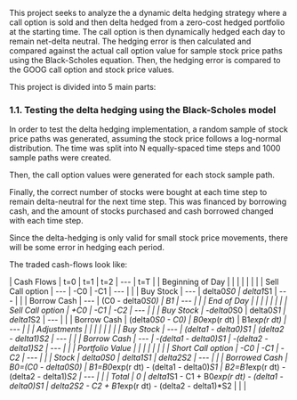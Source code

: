 This project seeks to analyze the a dynamic delta hedging strategy where a call option is sold and then delta hedged from a zero-cost hedged portfolio at the starting time. The call option is then dynamically hedged each day to remain net-delta neutral. The hedging error is then calculated and compared against the actual call option value for sample stock price paths using the Black-Scholes equation. Then, the hedging error is compared to the GOOG call option and stock price values.

This project is divided into 5 main parts:

### 1.1.  Testing the delta hedging using the Black-Scholes model

In order to test the delta hedging implementation, a random sample of stock price paths was generated, assuming the stock price follows a log-normal distribution. The time was split into N equally-spaced time steps and 1000 sample paths were created.

Then, the call option values were generated for each stock sample path.

Finally, the correct number of stocks were bought at each time step to remain delta-neutral for the next time step. This was financed by borrowing cash, and the amount of stocks purchased and cash borrowed changed with each time step.

Since the delta-hedging is only valid for small stock price movements, there will be some error in hedging each period.

The traded cash-flows look like:

| Cash Flows |      t=0 |      t=1 |      t=2 |      --- |      t=T |
| Beginning of Day |    |          |          |          |          |          |
| Sell Call option |   ---       | -C0         |  -C1        |      --- |          |
| Buy Stock        |   ---       | delta0*S0  | delta1*S1         |      --- |          |
| Borrow Cash      |   ---     | (C0 - delta0*S0)  | B1          |      --- |          |
| End of Day       |            |          |          |          |          |          |
| Sell Call option |   +C0       |  -C1        | -C2         |      --- |          |
| Buy Stock        |   -delta0*S0 | delta0*S1 | delta1*S2         |      --- |          |
| Borrow Cash      |   (delta0*S0 - C0) | B0*exp(r dt) | B1*exp(r dt)          |      --- |          |
| Adjustments      |            |          |          |          |          |          |
| Buy Stock        | ---        | (delta1 - delta0)*S1 | (delta2 - delta1)*S2         |      --- |          |
| Borrow Cash      | ---        | -(delta1 - delta0)*S1 | -(delta2 - delta1)*S2        |      --- |         |
| Portfolio Value  |            |          |          |          |          |          |
| Short Call option |  -C0       | -C1         | -C2         |      --- |          |
| Stock            | delta0*S0 | delta1*S1 | delta2*S2 |      --- |          |
| Borrowed Cash    | B0=(C0 - delta0*S0) | B1=B0*exp(r dt) - (delta1 - delta0)*S1 | B2=B1*exp(r dt) - (delta2 - delta1)*S2  |      --- |          |
| Total            | 0         | delta1*S1 - C1 + B0*exp(r dt) - (delta1 - delta0)*S1 | delta2*S2 - C2 + B1*exp(r dt) - (delta2 - delta1)*S2         |          |           |
